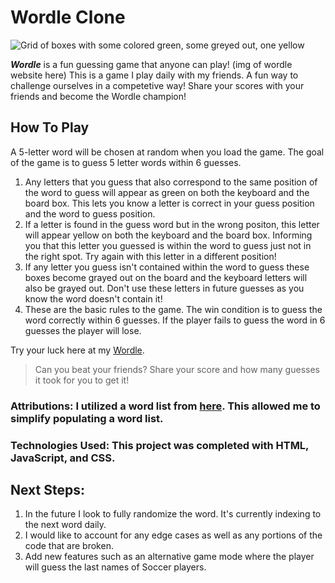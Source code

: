 # Wordle Clone

 ![Grid of boxes with some colored green, some greyed out, one yellow](https://upload.wikimedia.org/wikipedia/commons/thumb/c/c5/Wordle_Logo.svg/512px-Wordle_Logo.svg.png?20220624170852)


***Wordle*** is a fun guessing game that anyone can play! (img of wordle website here) This is a game I play daily with my friends. A fun way to challenge ourselves in a competetive way! Share your scores with your friends and become the Wordle champion!
## How To Play
A 5-letter word will be chosen at random when you load the game. The goal of the game is to guess 5 letter words within 6 guesses.
1. Any letters that you guess that also correspond to the same position of the word to guess will appear as green on both the keyboard and the board box. This lets you know a letter is correct in your guess position and the word to guess position. 
2. If a letter is found in the guess word but in the wrong positon, this letter will appear yellow on both the keyboard and the board box. Informing you that this letter you guessed is within the word to guess just not in the right spot. Try again with this letter in a different position!
3. If any letter you guess isn't contained within the word to guess these boxes become grayed out on the board and the keyboard letters will also be grayed out. Don't use these letters in future guesses as you know the word doesn't contain it!
4. These are the basic rules to the game. The win condition is to guess the word correctly within 6 guesses. If the player fails to guess the word in 6 guesses the player will lose.

Try your luck here at my [Wordle](https://ram-jam5.github.io/wordle-clone/).
> Can you beat your friends? Share your score and how many guesses it took for you to get it!

### Attributions: I utilized a word list from [here](https://github.com/MrJanHorak/wordle-solution-helper/blob/main/src/data/wordle-words.json). This allowed me to simplify populating a word list.
### Technologies Used: This project was completed with HTML, JavaScript, and CSS.

## Next Steps:
1. In the future I look to fully randomize the word. It's currently indexing to the next word daily.
2. I would like to account for any edge cases as well as any portions of the code that are broken.
3. Add new features such as an alternative game mode where the player will guess the last names of Soccer players.